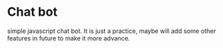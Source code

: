 # Chat bot
 simple javascript chat bot. It is just a practice, maybe will add some other features in future to make it more advance.
